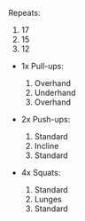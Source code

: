 Repeats:
1. 17
2. 15
3. 12  

- 1x Pull-ups:
	1. Overhand    
	2. Underhand
	3. Overhand

- 2x Push-ups:
	1. Standard    
	2. Incline    
	3. Standard

- 4x Squats:
	1. Standard
	2. Lunges    
	3. Standard